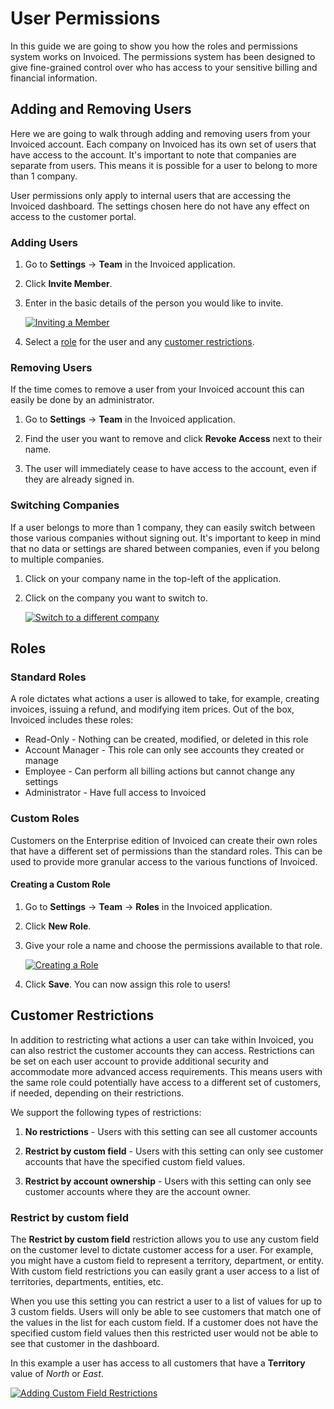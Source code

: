 # User Permissions

In this guide we are going to show you how the roles and permissions system works on Invoiced. The permissions system has been designed to give fine-grained control over who has access to your sensitive billing and financial information.

## Adding and Removing Users

Here we are going to walk through adding and removing users from your Invoiced account. Each company on Invoiced has its own set of users that have access to the account. It's important to note that companies are separate from users. This means it is possible for a user to belong to more than 1 company.

User permissions only apply to internal users that are accessing the Invoiced dashboard. The settings chosen here do not have any effect on access to the customer portal.

### Adding Users

1. Go to **Settings** &rarr; **Team** in the Invoiced application.

2. Click **Invite Member**.

3. Enter in the basic details of the person you would like to invite.

   [![Inviting a Member](/docs/img/invite-member.png)](/docs/img/invite-member.png)

4. Select a [role](#roles) for the user and any [customer restrictions](#customer-restrictions).

### Removing Users

If the time comes to remove a user from your Invoiced account this can easily be done by an administrator.

1. Go to **Settings** &rarr; **Team** in the Invoiced application.

2. Find the user you want to remove and click **Revoke Access** next to their name.

3. The user will immediately cease to have access to the account, even if they are already signed in.

### Switching Companies

If a user belongs to more than 1 company, they can easily switch between those various companies without signing out. It's important to keep in mind that no data or settings are shared between companies, even if you belong to multiple companies.

1. Click on your company name in the top-left of the application.

2. Click on the company you want to switch to.

   [![Switch to a different company](/docs/img/company-switcher.png)](/docs/img/company-switcher.png)

## Roles

### Standard Roles

A role dictates what actions a user is allowed to take, for example, creating invoices, issuing a refund, and modifying item prices. Out of the box, Invoiced includes these roles:
- Read-Only - Nothing can be created, modified, or deleted in this role
- Account Manager - This role can only see accounts they created or manage
- Employee - Can perform all billing actions but cannot change any settings
- Administrator - Have full access to Invoiced

### Custom Roles

Customers on the Enterprise edition of Invoiced can create their own roles that have a different set of permissions than the standard roles. This can be used to provide more granular access to the various functions of Invoiced.

#### Creating a Custom Role

1. Go to **Settings** &rarr; **Team** &rarr; **Roles** in the Invoiced application.

2. Click **New Role**.

3. Give your role a name and choose the permissions available to that role.

   [![Creating a Role](/docs/img/create-role.png)](/docs/img/create-role.png)

4. Click **Save**. You can now assign this role to users!

## Customer Restrictions

In addition to restricting what actions a user can take within Invoiced, you can also restrict the customer accounts they can access. Restrictions can be set on each user account to provide additional security and accommodate more advanced access requirements. This means users with the same role could potentially have access to a different set of customers, if needed, depending on their restrictions.

We support the following types of restrictions:

1. **No restrictions** - Users with this setting can see all customer accounts

2. **Restrict by custom field** - Users with this setting can only see customer accounts that have the specified custom field values.

3. **Restrict by account ownership** - Users with this setting can only see customer accounts where they are the account owner.

### Restrict by custom field

The **Restrict by custom field** restriction allows you to use any custom field on the customer level to dictate customer access for a user. For example, you might have a custom field to represent a territory, department, or entity. With custom field restrictions you can easily grant a user access to a list of territories, departments, entities, etc.

When you use this setting you can restrict a user to a list of values for up to 3 custom fields. Users will only be able to see customers that match one of the values in the list for each custom field. If a customer does not have the specified custom field values then this restricted user would not be able to see that customer in the dashboard.

In this example a user has access to all customers that have a **Territory** value of *North* or *East*.

[![Adding Custom Field Restrictions](/docs/img/custom-field-restrictions.png)](/docs/img/custom-field-restrictions.png)